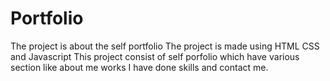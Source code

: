 # Portfolio
The project is about the self portfolio
The project is made using HTML CSS and Javascript
This project consist of self porfolio which have various section like about me works I have done skills and contact me.
